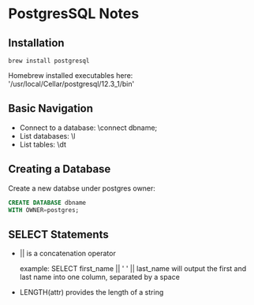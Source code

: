 # PostgresSQL Notes

## Installation
```shell
brew install postgresql
```

Homebrew installed executables here: '/usr/local/Cellar/postgresql/12.3_1/bin'

## Basic Navigation

- Connect to a database: \connect dbname;
- List databases: \l
- List tables: \dt

## Creating a Database

Create a new databse under postgres owner:
```sql
CREATE DATABASE dbname
WITH OWNER=postgres;
```

## SELECT Statements

- || is a concatenation operator

	example: SELECT first_name || ' ' || last_name
	will output the first and last name into one column, separated by a space


- LENGTH(attr) provides the length of a string